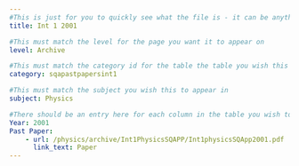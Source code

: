 ```yaml
---
#This is just for you to quickly see what the file is - it can be anything you want
title: Int 1 2001

#This must match the level for the page you want it to appear on
level: Archive

#This must match the category id for the table the table you wish this to appear in
category: sqapastpapersint1

#This must match the subject you wish this to appear in
subject: Physics

#There should be an entry here for each column in the table you wish to populate:
Year: 2001
Past Paper:
    - url: /physics/archive/Int1PhysicsSQAPP/Int1physicsSQApp2001.pdf
      link_text: Paper
---
```


